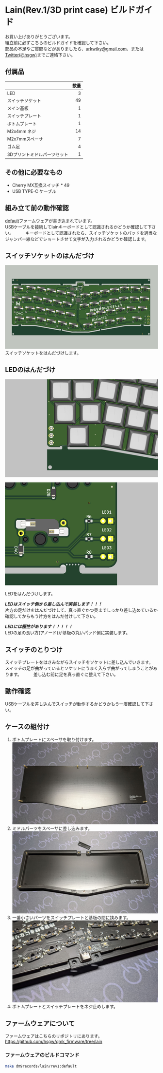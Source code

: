 Lain(Rev.1/3D print case) ビルドガイド
=======================

お買い上げありがとうございます。      
組立前に必ずこちらのビルドガイドを確認して下さい。   
部品の不足やご質問などがありましたら、urkwtky@gmail.com、または[Twitter(@hsgw)](https://twitter.com/hsgw)までご連絡下さい。

## 付属品
|              | 数量   |
| ------------ | ---: |
| LED          | 3    |
| スイッチソケット     | 49   |
| メイン基板        | 1    |
| スイッチプレート     | 1    |
| ボトムプレート      | 1    |
| M2x4mm ネジ    | 14   |
| M2x7mmスペーサ   | 7    |
| ゴム足          | 4    |
| 3Dプリントミドルパーツセット | 1 |

## その他に必要なもの
- Cherry MX互換スイッチ * 49
- USB TYPE-C ケーブル

## 組み立て前の動作確認
[default](https://github.com/hsgw/qmk_firmware/tree/lain/keyboards/dm9records/lain/keymaps/default)ファームウェアが書き込まれています。   
USBケーブルを接続してlainキーボードとして認識されるかどうか確認して下さい。　　　
キーボードとして認識されたら、スイッチソケットのパッドを適当なジャンパー線などでショートさせて文字が入力されるかどうか確認します。

## スイッチソケットのはんだづけ
![lainpcb](imgs/lain_pcb.png)
スイッチソケットをはんだづけします。

## LEDのはんだづけ
![led_top](imgs/led_top.png)

![led_bottom](imgs/led_bottom.png)

LEDをはんだづけします。

***LEDはスイッチ側から差し込んで実装します！！！***   
片方の足だけをはんだづけして、真っ直ぐかつ奥までしっかり差し込めているか確認してからもう片方をはんだ付けして下さい。

***LEDには極性があります！！！！！***     
LEDの足の長い方(アノード)が基板の丸いパッド側に実装します。


## スイッチのとりつけ
スイッチプレートをはさみながらスイッチをソケットに差し込んでいきます。   
スイッチの足が曲がっているとソケットにうまく入らず曲がってしまうことがあります。　　　
差し込む前に足を真っ直ぐに整えて下さい。   

## 動作確認
USBケーブルを差し込んでスイッチが動作するかどうかもう一度確認して下さい。   

## ケースの組付け
1. ボトムプレートにスペーサを取り付けます。![case1](imgs/case1.jpg)
2. ミドルパーツをスペーサに差し込みます。![case2](imgs/case2.jpg)
3. 一番小さいパーツをスイッチプレートと基板の間に挟みます。![case3](imgs/case3.jpg)
4. ボトムプレートとスイッチプレートをネジ止めします。

## ファームウェアについて
ファームウェアはこちらのリポジトリにあります。   
https://github.com/hsgw/qmk_firmware/tree/lain

### ファームウェアのビルドコマンド
```sh
make dm9records/lain/rev1:default
```